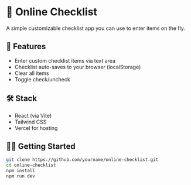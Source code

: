 # 📝 Online Checklist

A simple customizable checklist app you can use to enter items on the fly.

## 🚀 Features
- Enter custom checklist items via text area
- Checklist auto-saves to your browser (localStorage)
- Clear all items
- Toggle check/uncheck

## 🛠️ Stack
- React (via Vite)
- Tailwind CSS
- Vercel for hosting

## 🧑‍💻 Getting Started

```bash
git clone https://github.com/yourname/online-checklist.git
cd online-checklist
npm install
npm run dev
